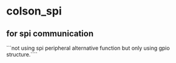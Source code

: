# colson_spi

## for spi communication
```not using spi peripheral alternative function but only using gpio structure.````
